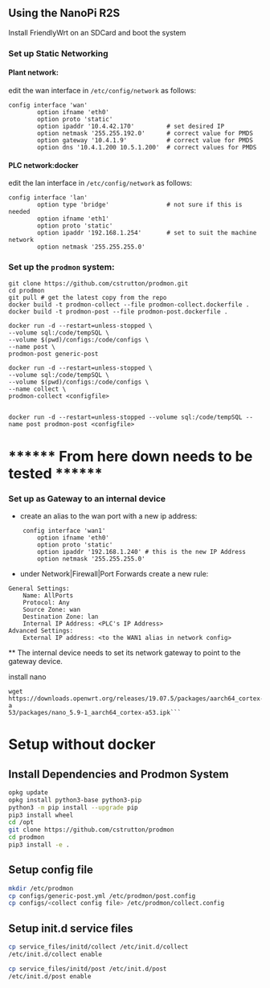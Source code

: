 ## Using the NanoPi R2S

Install FriendlyWrt on an SDCard and boot the system

### Set up Static Networking

#### Plant network:
edit the wan interface in `/etc/config/network` as follows:
```
config interface 'wan'
        option ifname 'eth0'
        option proto 'static'
        option ipaddr '10.4.42.170'         # set desired IP
        option netmask '255.255.192.0'      # correct value for PMDS
        option gateway '10.4.1.9'           # correct value for PMDS
        option dns '10.4.1.200 10.5.1.200'  # correct values for PMDS
```

#### PLC network:docker
edit the lan interface in `/etc/config/network` as follows:
```
config interface 'lan'
        option type 'bridge'                # not sure if this is needed 
        option ifname 'eth1'
        option proto 'static'               
        option ipaddr '192.168.1.254'       # set to suit the machine network
        option netmask '255.255.255.0'
```

### Set up the `prodmon` system:
```
git clone https://github.com/cstrutton/prodmon.git
cd prodmon
git pull # get the latest copy from the repo
docker build -t prodmon-collect --file prodmon-collect.dockerfile .
docker build -t prodmon-post --file prodmon-post.dockerfile .

docker run -d --restart=unless-stopped \
--volume sql:/code/tempSQL \
--volume $(pwd)/configs:/code/configs \
--name post \
prodmon-post generic-post 

docker run -d --restart=unless-stopped \
--volume sql:/code/tempSQL \
--volume $(pwd)/configs:/code/configs \
--name collect \
prodmon-collect <configfile> 


docker run -d --restart=unless-stopped --volume sql:/code/tempSQL --name post prodmon-post <configfile> 
```
# ****** From here down needs to be tested ******


### Set up as Gateway to an internal device
- create an alias to the wan port with a new ip address:
```
    config interface 'wan1'
        option ifname 'eth0'
        option proto 'static'
        option ipaddr '192.168.1.240' # this is the new IP Address
        option netmask '255.255.255.0'
```
- under Network|Firewall|Port Forwards create a new rule:
```
General Settings:
    Name: AllPorts
    Protocol: Any
    Source Zone: wan
    Destination Zone: lan
    Internal IP Address: <PLC's IP Address>
Advanced Settings:
    External IP address: <to the WAN1 alias in network config>
```
** The internal device needs to set its network gateway to point to the gateway device.


install nano 
```
wget https://downloads.openwrt.org/releases/19.07.5/packages/aarch64_cortex-a
53/packages/nano_5.9-1_aarch64_cortex-a53.ipk```
```

#  Setup without docker

## Install Dependencies and Prodmon System
```bash
opkg update
opkg install python3-base python3-pip
python3 -m pip install --upgrade pip
pip3 install wheel
cd /opt
git clone https://github.com/cstrutton/prodmon
cd prodmon
pip3 install -e .
```

## Setup config file
```bash
mkdir /etc/prodmon
cp configs/generic-post.yml /etc/prodmon/post.config
cp configs/<collect config file> /etc/prodmon/collect.config
```

## Setup init.d service files
```bash
cp service_files/initd/collect /etc/init.d/collect
/etc/init.d/collect enable

cp service_files/initd/post /etc/init.d/post
/etc/init.d/post enable
```